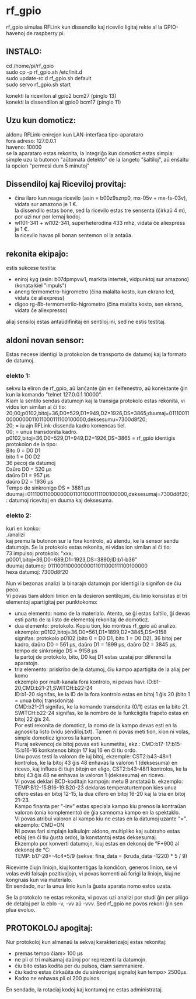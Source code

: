 # rf_gpio

rf_gpio simulas RFLink kun dissendilo kaj ricevilo ligitaj rekte al la GPIO-havenoj de raspberry pi.


## INSTALO:
cd /home/pi/rf_gpio  
sudo cp -p rf_gpio.sh /etc/init.d  
sudo update-rc.d rf_gpio.sh default  
sudo servo rf_gpio.sh start  

konekti la ricevilon al gpio2 bcm27 (pinglo 13)  
konekti la dissendilon al gpio0 bcm17 (pinglo 11)  

## Uzu kun domoticz:  
aldonu RFLink-enirejon kun LAN-interfaca tipo-aparataro  
        fora adreso: 127.0.0.1  
        haveno: 10000  
se la aparataro estas rekonita, la integriĝo kun domoticz estas simpla: simple uzu la butonon "aŭtomata detekto" de la langeto "ŝaltiloj", aŭ enŝaltu la opcion "permesi dum 5 minutoj"

## Dissendiloj kaj Riceviloj provitaj:
* ĉina ilaro kun reaga ricevilo (asin = b00z9sznp0, mx-05v + mx-fs-03v), vidata sur amazono je 1 €.  
        la dissendilo estas bone, sed la ricevilo estas tre sensenta (ĉirkaŭ 4 m), por uzi nur por lernaj kodoj.  
* wl101-341 + wl102-341, superheterodina 433 mhz, vidata ĉe aliexpress je 1 €.  
        la ricevilo havas pli bonan sentemon ol la antaŭa.  

## rekonita ekipaĵo:
estis sukcese testita:  
* eniroj kyg (asin: b07dpmpvw1, markita intertek, vidpunktoj sur amazono) (konata kiel "impuls")  
* aneng termometro-higrometro (ĉina malalta kosto, kun ekrano lcd, vidata ĉe aliexpress)  
* digoo rg-8b-termometrilo-higrometro (ĉina malalta kosto, sen ekrano, vidata ĉe aliexpresso)

aliaj sensiloj estas antaŭdifinitaj en sentiloj.ini, sed ne estis testitaj.

## aldoni novan sensor:
Estas necese identigi la protokolon de transporto de datumoj kaj la formato de datumoj.  
### elekto 1:  
sekvu la eliron de rf_gpio, aŭ lanĉante ĝin en ŝelfenestro, aŭ konektante ĝin kun la komando "telnet 127.0.0.1 10000".  
Kiam la sentilo sendas datumojn kaj la transiga protokolo estas rekonita, vi vidos ion similan al ĉi tio:  
20;00;p0102,bitoj=36,D0=529,D1=949,D2=1926,DS=3865;duumaj=011100110000000011011000111100100000,deksesumu=7300d8f20;  
20; = iu ajn RFLink-dissenda kadro komencas tiel.  
00; = unua transdonita kadro.  
p0102,bitoj=36,D0=529,D1=949,D2=1926,DS=3865 = rf_gpio identigis protokolon de la tipo:  
        Bito 0 = D0 D1  
        bito 1 = D0 D2  
        36 pecoj da datumoj  
        Daŭro D0 = 520 μs  
        daŭro D1 = 957 μs  
        daŭro D2 = 1936 μs  
        Tempo de sinkronigo DS = 3881 μs  
duumaj=011100110000000011011000111100100000,deksesumaj=7300d8f20; : datumoj ricevitaj en duuma kaj deksesuma.

### elekto 2:
kuri en konko:  
./analizi  
kaj premu la butonon sur la fora kontrolo, aŭ atendu, ke la sensor sendu datumojn. Se la protokolo estas rekonita, ni vidas ion similan al ĉi tio:  
 73 impulsoj protokolo: "xxx; p0001,bitoj=36,D0=689,D1=1923,DS=3890;ID:b1-b36"  
  duumaj datumoj: 011100110000000011011000111100100000  
  hexa datumoj: 7300d8f20  

Nun vi bezonas analizi la binarajn datumojn por identigi la signifon de ĉiu peco.  
Vi povas tiam aldoni linion en la dosieron sentiloj.ini, ĉiu linio konsistas el tri elementoj apartigitaj per punktokomo:  
* unua elemento: nomo de la materialo. Atento, se ĝi estas ŝaltilo, ĝi devas esti parto de la listo de elementoj rekonitaj de domoticz.  
* dua elemento: protokolo. Kopiu tion, kio montras rf_gpio aŭ analizo.  
        ekzemplo: p0102,bitoj=36,D0=561,D1=1899,D2=3845,DS=9158  
                signifas: protokolo p0102 (bito 0 = D0 D1, bito 1 = D0 D2), 36 bitoj per kadro, daŭro D0 = 561 μs, daŭro D1 = 1899 μs, daŭro D2 = 3845 μs, tempo de sinkronigo DS = 9158 μs  
                la partoj de protokolo, bito, D0 kaj D1 estas uzataj por diferenci la aparatojn.  
* tria elemento: priskribo de la datumoj, ĉiu kampo apartigita de la aliaj per komo  
        ekzemplo por mult-kanala fora kontrolo, ni povas havi: ID:b1-20,CMD:b21-21,SWITCH:b22-24  
                ID:b1-20 signifas, ke la ID de la fora kontrolo estas en bitoj 1 ĝis 20 (bito 1 = unua bitoj transdonita)  
                CMD:b21-21 signifas, ke la komando transdonita (0/1) estas en la bito 21.  
                SWITCH:b22-24 signifas, ke la nombro de la funkciigita frapeto estas en bitoj 22 ĝis 24.  
        Por esti rekonita de domoticz, la nomo de la kampo devas esti en la agnoskita listo (vidu sendiloj.txt). Tamen ni povas meti tion, kion ni volas, simple domoticz ignoros la kampon.  
        Pluraj sekvencoj de bitoj povas esti kunmetitaj, ekz.: CMD:b17-17:b15-15:b16-16 konkatenos bitojn 17 kaj 16 en ĉi tiu ordo.  
        Unu povas testi la valoron de iuj bitoj, ekzemple: CST2:b43-48=1 kontrolos, ke la bitoj 43 ĝis 48 enhavas la valoron 1 (deksesuma) en ricevo, kaj influos ĉi tiujn bitojn en eligo, CST2:b43-48!1 kontrolos, ke la bitoj 43 ĝis 48 ne enhavas la valoron 1 (deksesuma) en ricevo.  
        Vi povas deklari BCD-koditajn kampojn: metu B anstataŭ b. ekzemplo: TEMP:B12-15:B16-19:B20-23 deklaras temperaturtempon kies unua cifero estas en bitoj 12-15, la dua cifero en bitoj 16-20 kaj la tria en bitoj 21-23.  
        Kampo finanta per "-inv" estas speciala kampo kiu prenos la kontraŭan valoron (onia komplemento) de ĝia samnoma kampo en la spektaklo.  
        Vi povas atribui valoron al kampo kiu ne estas en la datumoj uzante "=". ekzemplo: CMD=ON  
        Ni povas fari simplajn kalkulojn: aldono, multipliko kaj subtraho estas eblaj (en ĉi tiu ĝusta ordo), la konstantoj estas deksesumaj.  
                 Ekzemplo por konverti datumojn, kiuj estas en dekonoj de °F+900 al dekonoj de °C:  
                 TEMP: b17-28+-4c4*5/9 (sekve: fina_data = (kruda_data -1220) * 5 / 9)  


Ricevinte ĉiujn liniojn, kiuj kontentigas la kondiĉon, generos linion, se vi volas eviti falsajn pozitivaĵojn, vi povas komenti aŭ forigi la liniojn, kiuj ne kongruas kun via materialo.  
En sendado, nur la unua linio kun la ĝusta aparata nomo estos uzata.  


Se la protokolo ne estas rekonita, vi povas uzi analizi por studi ĝin per pliigo de detaloj per la eblo -v, -vv aŭ -vvv. Sed rf_gpio ne povos rekoni ĝin sen plua evoluo.  


## PROTOKOLOJ apogitaj:

Nur protokoloj kun almenaŭ la sekvaj karakterizaĵoj estas rekonitaj:  
* premas tempo ĉiam> 100 μs  
* ne pli ol tri malsamaj daŭroj por reprezenti la datumojn.  
* ĉiu bito estas kodita per du pulsos, ĉiam sammaniere.  
* ĉiu kadro estas ĉirkaŭita de du sinkronigaj signaloj kun tempo> 2500μs.  
* Kadro ne enhavas pli ol 200 pulsos.  

En sendado, la rotaciaj kodoj kaj kontumoj ne estas administrataj.  
